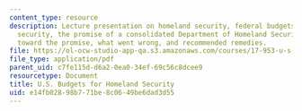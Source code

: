 ```yaml
---
content_type: resource
description: Lecture presentation on homeland security, federal budgets for homeland
  security, the promise of a consolidated Department of Homeland Security (DHS), progress
  toward the promise, what went wrong, and recommended remedies.
file: https://ol-ocw-studio-app-qa.s3.amazonaws.com/courses/17-953-u-s-budgets-for-national-security-fall-2010/e14fb02898b771be8c0649be6dad3d55_MIT17_953F10_HomelandSecur.pdf
file_type: application/pdf
parent_uid: c7fe115d-d6a2-0ea0-34ef-69c56c8dcee9
resourcetype: Document
title: U.S. Budgets for Homeland Security
uid: e14fb028-98b7-71be-8c06-49be6dad3d55
---
```


